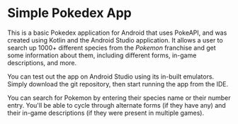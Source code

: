 # Simple Pokedex App

This is a basic Pokedex application for Android that uses PokeAPI, and was created using Kotlin and the Android Studio application. It allows a user to search up 1000+ different species from the *Pokemon* franchise and get some information about them, including different forms, in-game descriptions, and more.

You can test out the app on Android Studio using its in-built emulators. Simply download the git repository, then start running the app from the IDE. 

You can search for Pokemon by entering their species name or their number entry. You'll be able to cycle through alternate forms (if they have any) and their in-game descriptions (if they were present in multiple games).
